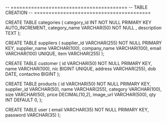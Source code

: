 -- ========================================
-- TABLE CREATION
-- ========================================

CREATE TABLE categories (
    category_id INT NOT NULL PRIMARY KEY AUTO_INCREMENT,
    category_name VARCHAR(50) NOT NULL ,
    description TEXT
);

CREATE TABLE suppliers (
    supplier_id VARCHAR(255) NOT NULL PRIMARY KEY,
    supplier_name VARCHAR(100),
    company_name VARCHAR(100),
    email VARCHAR(100) UNIQUE,
    item VARCHAR(255)
);

CREATE TABLE customer (
    id VARCHAR(50) NOT NULL PRIMARY KEY,
    name VARCHAR(100),
    nic BIGINT UNIQUE,
    address VARCHAR(255),
    dob DATE,
    contactno BIGINT
);

CREATE TABLE products (
    id VARCHAR(50) NOT NULL PRIMARY KEY,
    supplier_id VARCHAR(50),
    name VARCHAR(255),
    category VARCHAR(100),
    size VARCHAR(50),
    price DECIMAL(10,2),
    image_url VARCHAR(500),
    qty INT DEFAULT 0,
);

CREATE TABLE user (
    email VARCHAR(35) NOT NULL PRIMARY KEY,
    password VARCHAR(35)
);
